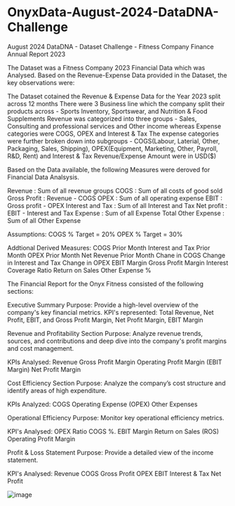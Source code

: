 # OnyxData-August-2024-DataDNA-Challenge
August 2024 DataDNA - Dataset Challenge - Fitness Company Finance Annual Report 2023

The Dataset was a Fitness Company 2023 Financial Data which was Analysed.
Based on the Revenue-Expense Data provided in the Dataset, the key observations were:

The Dataset cotained the Revenue & Expense Data for the Year 2023 split across 12 months
There were 3 Business line which the company split their products across - Sports Inventory, Sportswear, and Nutrition & Food Supplements
Revenue was categorized into three groups - Sales, Consulting and professional services and Other income whereas Expense categories were COGS, OPEX and Interest & Tax 
The expense categories were further broken down into subgroups - COGS(Labour, Laterial, Other, Packaging, Sales, Shipping), OPEX(Equipment, Marketing, Other, Payroll, R&D, Rent) and Interest & Tax
Revenue/Expense Amount were in USD($)

Based on the Data available, the following Measures were deroved for Financial Data Analsysis.

Revenue : Sum of all revenue groups
COGS : Sum of all costs of good sold
Gross Profit : Revenue - COGS
OPEX : Sum of all operating expense
EBIT : Gross profit - OPEX
Interest and Tax : Sum of all Interest and Tax
Net profit : EBIT - Interest and Tax
Expense : Sum of all Expense
Total Other Expense :  Sum of all Other Expense

Assumptions: 
COGS % Target = 20%
OPEX % Target = 30%

Addtional Derived Measures:
COGS Prior Month
Interest and Tax Prior Month
OPEX Prior Month
Net Revenue Prior Month
Chane in COGS
Change in Interest and Tax
Change in OPEX
EBIT Margin
Gross Profit Margin
Interest Coverage Ratio
Return on Sales
Other Expense %

The Financial Report for the Onyx Fitness consisted of the following sections:

Executive Summary
Purpose: Provide a high-level overview of the company's key financial metrics.
KPI's represented:
Total Revenue, Net Profit, EBIT, and Gross Profit Margin, Net Profit Margin, EBIT Margin

Revenue and Profitability Section 
Purpose: Analyze revenue trends, sources, and contributions and deep dive into the company's profit margins and cost management.

KPIs Analysed:
Revenue
Gross Profit Margin
Operating Profit Margin (EBIT Margin)
Net Profit Margin

Cost Efficiency Section
Purpose: Analyze the company’s cost structure and identify areas of high expenditure.

KPIs Analyzed:
COGS 
Operating Expense (OPEX) 
Other Expenses

Operational Efficiency
Purpose: Monitor key operational efficiency metrics.

KPI's Analysed:
OPEX Ratio
COGS %.
EBIT Margin
Return on Sales (ROS)
Operating Profit Margin

Profit & Loss Statement
Purpose: Provide a detailed view of the income statement.

KPI's Analysed:
Revenue
COGS
Gross Profit
OPEX
EBIT
Interest & Tax
Net Profit


![image](https://github.com/user-attachments/assets/4f60d195-b132-48e3-8739-cb0dde798ca2)


